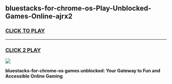 
## bluestacks-for-chrome-os-Play-Unblocked-Games-Online-ajrx2
<h3>
<a href="https://premium76.site?title=bluestacks-for-chrome-os&ref=25A">CLICK TO PLAY</a></h3>
<hr>

<h3>
<a href="https://premium76.site?title=bluestacks-for-chrome-os&ref=25A">CLICK 2 PLAY</a>
  
</h3>

<a href="https://premium76.site?title=bluestacks-for-chrome-os&ref=25A"><img src="https://clearcache.store/games.png"></a>


**bluestacks-for-chrome-os games unblocked: Your Gateway to Fun and Accessible Online Gaming**
